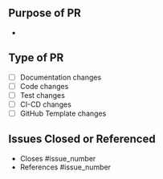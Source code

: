 ## Purpose of PR

- 

## Type of PR

- [ ] Documentation changes
- [ ] Code changes
- [ ] Test changes
- [ ] CI-CD changes
- [ ] GitHub Template changes

## Issues Closed or Referenced

- Closes #issue_number
- References #issue_number
